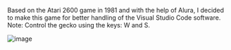 Based on the Atari 2600 game in 1981 and with the help of Alura, I decided to make this game for better handling of the Visual Studio Code software.
Note: Control the gecko using the keys: W and S.

![image](https://user-images.githubusercontent.com/124014660/218617776-7dbf2f11-e385-4f36-86c9-0d08b2c0b4c1.png)
